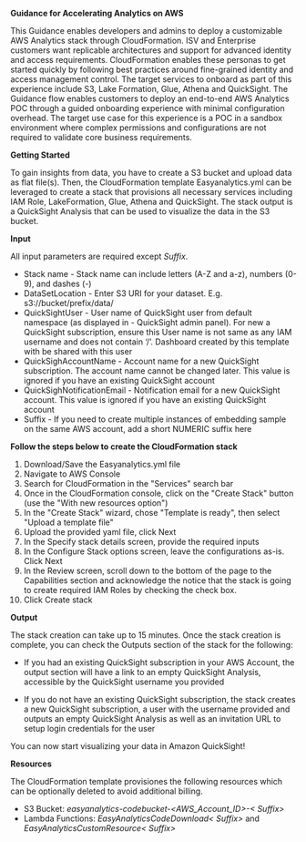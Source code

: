 **Guidance for Accelerating Analytics on AWS**

This Guidance enables developers and admins to deploy a customizable AWS Analytics stack through CloudFormation. ISV and Enterprise customers want replicable architectures and support for advanced identity and access requirements. CloudFormation enables these personas to get started quickly by following best practices around fine-grained identity and access management control. The target services to onboard as part of this experience include S3, Lake Formation, Glue, Athena and QuickSight.
The Guidance flow enables customers to deploy an end-to-end AWS Analytics POC through a guided onboarding experience with minimal configuration overhead. The target use case for this experience is a POC in a sandbox environment where complex permissions and configurations are not required to validate core business requirements.

**Getting Started**

To gain insights from data, you have to create a S3 bucket and upload data as flat file(s). Then, the CloudFormation template Easyanalytics.yml can be leveraged to create a stack that provisions all necessary services including IAM Role, LakeFormation, Glue, Athena and QuickSight. The stack output is a QuickSight Analysis that can be used to visualize the data in the S3 bucket.

**Input**

All input parameters are required except *Suffix*.

- Stack name - Stack name can include letters (A-Z and a-z), numbers (0-9), and dashes (-)
- DataSetLocation - Enter S3 URI for your dataset. E.g. s3://bucket/prefix/data/
- QuickSightUser - User name of QuickSight user from default namespace (as displayed in - QuickSight admin panel). For new a QuickSight subscription, ensure this User name is not same as any IAM username and does not contain ‘/’. Dashboard created by this template with be shared with this user
- QuickSighAccountName - Account name for a new QuickSight subscription. The account name cannot be changed later. This value is ignored if you have an existing QuickSight account
- QuickSighNotificationEmail - Notification email for a new QuickSight account. This value is ignored if you have an existing QuickSight account
- Suffix - If you need to create multiple instances of embedding sample on the same AWS account, add a short NUMERIC suffix here

**Follow the steps below to create the CloudFormation stack**

1. Download/Save the Easyanalytics.yml file
2. Navigate to AWS Console
3. Search for CloudFormation in the "Services" search bar
4. Once in the CloudFormation console, click on the "Create Stack" button (use the "With new resources option")
5. In the "Create Stack" wizard, chose "Template is ready", then select "Upload a template file"
6. Upload the provided yaml file, click Next
7. In the Specify stack details screen, provide the required inputs
8. In the Configure Stack options screen, leave the configurations as-is. Click Next
9. In the Review screen, scroll down to the bottom of the page to the Capabilities section and acknowledge the notice that the stack is going to create required IAM Roles by checking the check box. 
10. Click Create stack

**Output**

The stack creation can take up to 15 minutes. Once the stack creation is complete, you can check the Outputs section of the stack for the following:

- If you had an existing QuickSight subscription in your AWS Account, the output section will have a link to an empty QuickSight Analysis, accessible by the QuickSight username you provided
* If you do not have an existing QuickSight subscription, the stack creates a new QuickSight subscription, a user with the username provided and outputs an empty QuickSight Analysis as well as an invitation URL to setup login credentials for the user

You can now start visualizing your data in Amazon QuickSight!

**Resources**

The CloudFormation template provisiones the following resources which can be optionally deleted to avoid additional billing.

- S3 Bucket: *easyanalytics-codebucket-<AWS_Account_ID>-< Suffix>*
- Lambda Functions: *EasyAnalyticsCodeDownload< Suffix>* and *EasyAnalyticsCustomResource< Suffix>*  
